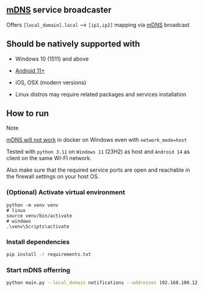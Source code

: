 ## [mDNS](https://en.wikipedia.org/wiki/Multicast_DNS#:~:text=Multicast%20DNS%20(mDNS)%20is%20a,Domain%20Name%20System%20(DNS).) service broadcaster

Offers `[local_domain].local` --> `[ip1,ip2]` mapping via [mDNS](https://en.wikipedia.org/wiki/Multicast_DNS#:~:text=Multicast%20DNS%20(mDNS)%20is%20a,Domain%20Name%20System%20(DNS).) broadcast

## Should be natively supported with

- Windows 10 (1511) and above

- [Android 11+](https://source.android.com/docs/core/ota/modular-system/dns-resolver#mdns-local-resolution)

- iOS, OSX (modern versions)

- Linux distros may require related packages and services installation

## How to run

> [!NOTE]
>
> [mDNS will not work](https://forums.docker.com/t/multicast-not-working-even-with-net-host/134035) in docker on Windows even with `network_mode=host`

Tested with `python 3.11` on `Windows 11` (23H2) as host and `Android 14` as client on the same WI-FI network.

Also make sure that the required service ports are open and reachable in the firewall settings on your host OS.

### (Optional) Activate virtual environment

```
python -m venv venv
# linux
source venv/bin/activate
# windows
.\venv\Scripts\activate
```

### Install dependencies

```sh
pip install -r requirements.txt
```

### Start mDNS offerring

```sh
python main.py --local_domain notifications --addresses 192.168.100.12,127.0.0.1
```